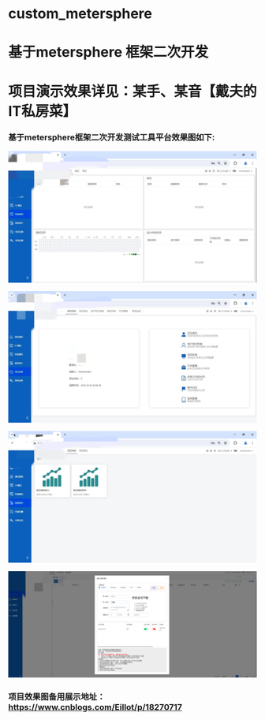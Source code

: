 # custom_metersphere
# 基于metersphere 框架二次开发

# 项目演示效果详见：某手、某音【戴夫的IT私房菜】

### 基于metersphere框架二次开发测试工具平台效果图如下:
![工具平台效果图](https://github.com/Eillot/custom_metersphere/blob/c17e55c50c216aeb2c21e040fda673ebf9535316/001.jpg)
 
![工具平台效果图](https://github.com/Eillot/custom_metersphere/blob/c17e55c50c216aeb2c21e040fda673ebf9535316/002.jpg)
 
![工具平台效果图](https://github.com/Eillot/custom_metersphere/blob/c17e55c50c216aeb2c21e040fda673ebf9535316/003.jpg)
   
![工具平台效果图](https://github.com/Eillot/custom_metersphere/blob/c17e55c50c216aeb2c21e040fda673ebf9535316/006.png)

### 项目效果图备用展示地址：https://www.cnblogs.com/Eillot/p/18270717
